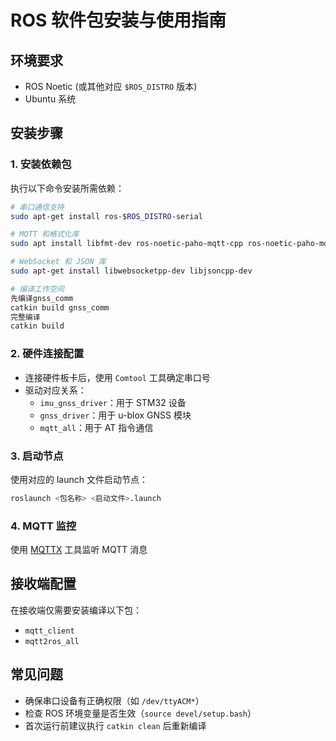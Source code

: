 # ROS 软件包安装与使用指南

## 环境要求
- ROS Noetic (或其他对应 `$ROS_DISTRO` 版本)
- Ubuntu 系统

## 安装步骤

### 1. 安装依赖包
执行以下命令安装所需依赖：

```bash
# 串口通信支持
sudo apt-get install ros-$ROS_DISTRO-serial

# MQTT 和格式化库
sudo apt install libfmt-dev ros-noetic-paho-mqtt-cpp ros-noetic-paho-mqtt-c

# WebSocket 和 JSON 库
sudo apt-get install libwebsocketpp-dev libjsoncpp-dev

# 编译工作空间
先编译gnss_comm
catkin build gnss_comm
完整编译
catkin build
```

### 2. 硬件连接配置
- 连接硬件板卡后，使用 `Comtool` 工具确定串口号
- 驱动对应关系：
  - `imu_gnss_driver`：用于 STM32 设备
  - `gnss_driver`：用于 u-blox GNSS 模块
  - `mqtt_all`：用于 AT 指令通信

### 3. 启动节点
使用对应的 launch 文件启动节点：
```bash
roslaunch <包名称> <启动文件>.launch
```

### 4. MQTT 监控
使用 [MQTTX](https://mqttx.app/) 工具监听 MQTT 消息

## 接收端配置
在接收端仅需要安装编译以下包：
- `mqtt_client`
- `mqtt2ros_all`

## 常见问题
- 确保串口设备有正确权限（如 `/dev/ttyACM*`）
- 检查 ROS 环境变量是否生效（`source devel/setup.bash`）
- 首次运行前建议执行 `catkin clean` 后重新编译